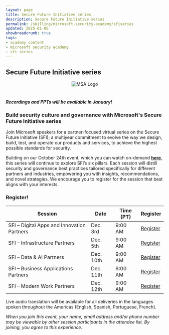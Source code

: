 ```yaml
---
layout: page
title: Secure Future Initiative series
description: Secure Future Initiative series
permalink: /skilling/microsoft-security-academy/sfiseries
updated: 2025-01-06
showbreadcrumb: true
tags: 
- academy content
- microsoft security academy
- sfi series
---
```


## Secure Future Initiative series


<div style="text-align: center;">
    <img src="https://wp.technologyreview.com/wp-content/uploads/2020/03/ms-securitylogostackedc-grayrgb-hero-copy-small_2-3.png" alt="MSA Logo" style="max-width: 100px; height: auto; margin-bottom: 20px;">
</div>


#### *Recordings and PPTs will be available in January!*

### Build security culture and governance with Microsoft's Secure Future Initiative series

Join Microsoft speakers for a partner-focused virtual series on the Secure Future Initiative (SFI); a multiyear commitment to evolve the way we design, build, test, and operate our products and services, to achieve the highest possible standards for security. 

Building on our October 24th event, which you can watch on-demand **[here](https://gateway.on24.com/wcc/eh/4557503/lp/4708537/build-security-culture-and-governance-with-microsofts-secure-future-initiative-october-22-23-2024-pdt-ist-bst?partnerref=DP_SCI_ORG_OTH_PN)**, this series will continue to explore SFI’s six pillars. Each session will distill security and governance best practices tailored specifically for different partners and industries, empowering you with insights, recommendations, and novel strategies. We encourage you to register for the session that best aligns with your interests.

### Register!

| Session | Date | Time (PT) | Register |
|---------|------|-----------|-------------------|
| SFI – Digital Apps and Innovation Partners | Dec. 3rd | 9:00 AM | [Register](https://msit.events.teams.microsoft.com/event/7738d7a0-1c7f-4026-adeb-c09cdfca5a1e@72f988bf-86f1-41af-91ab-2d7cd011db47) |
| SFI – Infrastructure Partners | Dec. 5th | 9:00 AM | [Register](https://msit.events.teams.microsoft.com/event/8c90b939-f935-44a6-b398-b430d5826822@72f988bf-86f1-41af-91ab-2d7cd011db47) |
| SFI – Data & AI Partners | Dec. 10th | 9:00 AM | [Register](https://msit.events.teams.microsoft.com/event/4b3cc386-f9c2-469c-bb47-13516f60b0d1@72f988bf-86f1-41af-91ab-2d7cd011db47) |
| SFI – Business Applications Partners | Dec. 11th | 9:00 AM | [Register](https://msit.events.teams.microsoft.com/event/a226d8d9-2419-40c5-91c9-eb0bf0ba8b2e@72f988bf-86f1-41af-91ab-2d7cd011db47) |
| SFI – Modern Work Partners | Dec. 12th | 9:00 AM | [Register](https://msit.events.teams.microsoft.com/event/80eb9846-4789-4963-9959-e3b11d21e72a@72f988bf-86f1-41af-91ab-2d7cd011db47) |

Live audio translation will be available for all deliveries in the languages spoken throughout the Americas (English, Spanish, Portuguese, French).

*When you join this event, your name, email address and/or phone number may be viewable by other session participants in the attendee list. By joining, you agree to this experience.*